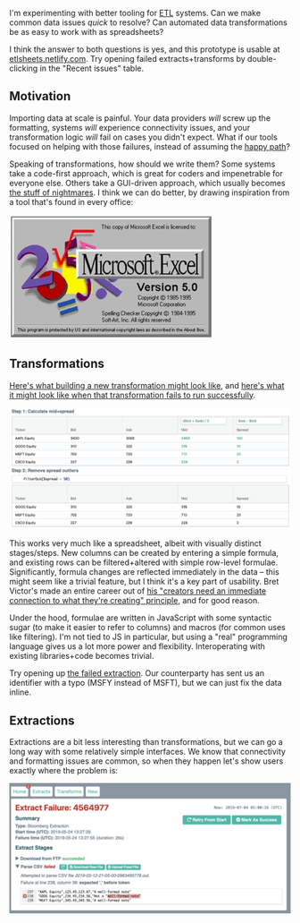 I'm experimenting with better tooling for [ETL](https://en.wikipedia.org/wiki/Extract,_transform,_load) systems. Can we make common data issues *quick* to resolve? Can automated data transformations be as easy to work with as spreadsheets? 

I think the answer to both questions is yes, and this prototype is usable at [etlsheets.netlify.com](http://etlsheets.netlify.com). Try opening failed extracts+transforms by double-clicking in the "Recent issues" table.

## Motivation

Importing data at scale is painful. Your data providers *will* screw up the formatting, systems *will* experience connectivity issues, and your transformation logic *will* fail on cases you didn't expect. What if our tools focused on helping with those failures, instead of assuming the [happy path](https://en.wikipedia.org/wiki/Happy_path)?

Speaking of transformations, how should we write them? Some systems take a code-first approach, which is great for coders and impenetrable for everyone else. Others take a GUI-driven approach, which usually becomes [the stuff of nightmares](https://www.iri.com/blog/wp-content/uploads/2016/03/EDIT-IN-WP-From-Informatica-to-Voracity-via-ADS-CATfX-Paul-Kinnier-AnalytiX-DS-2.jpg). I think we can do better, by drawing inspiration from a tool that's found in every office:

![Excel](docs/excel.jpg)

## Transformations

[Here's what building a new transformation might look like](https://etlsheets.netlify.com/new/), and [here's what it might look like when that transformation fails to run successfully](https://etlsheets.netlify.com/transform/?id=4564980).

[![Transform](docs/transform.jpg)](https://etlsheets.netlify.com/new/)

This works very much like a spreadsheet, albeit with visually distinct stages/steps. New columns can be created by entering a simple formula, and existing rows can be filtered+altered with simple row-level formulae. Significantly, formula changes are reflected immediately in the data – this might seem like a trivial feature, but I think it's a key part of usability. Bret Victor's made an entire career out of [his "creators need an immediate connection to what they're creating" principle](http://blog.ezyang.com/2012/02/transcript-of-inventing-on-principleb/), and for good reason.

Under the hood, formulae are written in JavaScript with some syntactic sugar (to make it easier to refer to columns) and macros (for common uses like filtering). I'm not tied to JS in particular, but using a "real" programming language gives us a lot more power and flexibility. Interoperating with existing libraries+code becomes trivial.

Try opening up [the failed extraction](https://etlsheets.netlify.com/transform/?id=4564980). Our counterparty has sent us an identifier with a typo (MSFY instead of MSFT), but we can just fix the data inline.

## Extractions

Extractions are a bit less interesting than transformations, but we can go a long way with some relatively simple interfaces. We know that connectivity and formatting issues are common, so when they happen let's show users exactly where the problem is:

[![Extract failure](docs/extractFailure.jpg)](https://etlsheets.netlify.com/extract/?id=4564977)